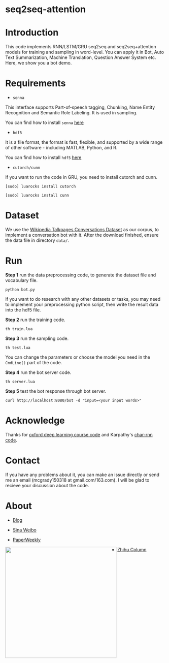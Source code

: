 # seq2seq-attention

# Introduction

This code implements RNN/LSTM/GRU seq2seq and seq2seq+attention models for training and sampling in word-level. You can apply it in Bot, Auto Text Summarization, Machine Translation, Question Answer System etc. Here, we show you a bot demo.

# Requirements

- <code>senna</code> 

This interface supports Part-of-speech tagging, Chunking, Name Entity Recognition and Semantic Role Labeling. It is used in sampling.

You can find how to install `senna` [here](https://github.com/torch/senna)

- <code>hdf5</code>

It is a file format, the format is fast, flexible, and supported by a wide range of other software - including MATLAB, Python, and R.

You can find how to install `hdf5` [here](https://github.com/deepmind/torch-hdf5/blob/master/doc/usage.md)

- <code>cutorch/cunn</code>

If you want to run the code in GRU, you need to install cutorch and cunn.

`[sudo] luarocks install cutorch`

`[sudo] luarocks install cunn`


# Dataset

We use the [Wikipedia Talkpages Conversations Dataset]((http://pan.baidu.com/s/1kVHCxwj)) as our corpus, to implement a conversation bot with it. After the download finished, ensure the data file in directory `data/`.


# Run

<b>Step 1</b> run the data preprocessing code, to generate the dataset file and vocabulary file.

`python bot.py`

If you want to do research with any other datasets or tasks, you may need to implement your preprocessing python script, then write the result data into the hdf5 file.

<b>Step 2</b> run the training code.

`th train.lua`

<b>Step 3</b> run the sampling code.

`th test.lua`

You can change the parameters or choose the model you need in the `CmdLine()` part of the code.

<b>Step 4</b> run the bot server code.

`th server.lua`

<b>Step 5</b> test the bot response through bot server.

`curl http://localhost:8080/bot -d "input=<your input words>"`

# Acknowledge

Thanks for [oxford deep learning course code](https://github.com/oxford-cs-ml-2015/practical6) and Karpathy's [char-rnn code](https://github.com/karpathy/char-rnn).

# Contact

If you have any problems about it, you can make an issue directly or send me an email (mcgrady150318 at gmail.com/163.com). I will be glad to recieve your discussion about the code.

# About

- [Blog](rsarxiv.github.io)

- [Sina Weibo](http://weibo.com/u/1921046714)

- [PaperWeekly](http://mp.weixin.qq.com/s?__biz=MzIwMTc4ODE0Mw==&mid=2247483767&idx=1&sn=740fb58eb9ddb57457adb0135a0870a3#rd)

<img src="http://rsarxiv.github.io/2016/05/13/Paper%E7%BF%BB%E8%AF%91%E5%88%97%E8%A1%A8/qrcode.jpg" height="350px" align="left">

- [Zhihu Column](https://zhuanlan.zhihu.com/paperweekly)








